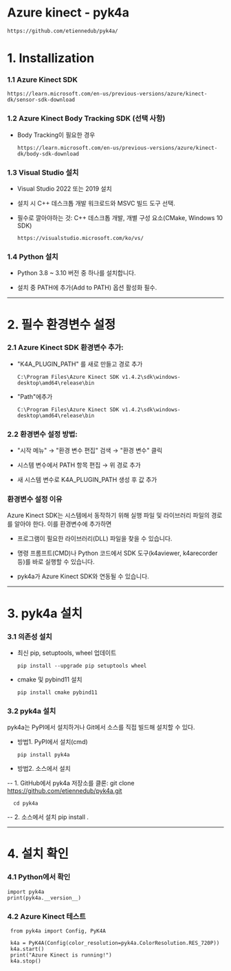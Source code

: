 # Azure kinect - pyk4a

    https://github.com/etiennedub/pyk4a/
 

# 1. Installization

### 1.1 Azure Kinect SDK
       
    https://learn.microsoft.com/en-us/previous-versions/azure/kinect-dk/sensor-sdk-download


### 1.2 Azure Kinect Body Tracking SDK (선택 사항)
   
- Body Tracking이 필요한 경우

      https://learn.microsoft.com/en-us/previous-versions/azure/kinect-dk/body-sdk-download


### 1.3 Visual Studio 설치
   
- Visual Studio 2022 또는 2019 설치

- 설치 시 C++ 데스크톱 개발 워크로드와 MSVC 빌드 도구 선택.

- 필수로 깔아야하는 것: C++ 데스크톱 개발, 개별 구성 요소(CMake, Windows 10 SDK)

      https://visualstudio.microsoft.com/ko/vs/


### 1.4 Python 설치
   
- Python 3.8 ~ 3.10 버전 중 하나를 설치합니다.

- 설치 중 PATH에 추가(Add to PATH) 옵션 활성화 필수.


-------------

# 2. 필수 환경변수 설정
### 2.1 Azure Kinect SDK 환경변수 추가:
  
- "K4A_PLUGIN_PATH" 를 새로 만들고 경로 추가
 
      C:\Program Files\Azure Kinect SDK v1.4.2\sdk\windows-desktop\amd64\release\bin
  
- "Path"에추가
  
      C:\Program Files\Azure Kinect SDK v1.4.2\sdk\windows-desktop\amd64\release\bin

### 2.2 환경변수 설정 방법:

- "시작 메뉴" → "환경 변수 편집" 검색 → "환경 변수" 클릭

- 시스템 변수에서 PATH 항목 편집 → 위 경로 추가

- 새 시스템 변수로 K4A_PLUGIN_PATH 생성 후 값 추가

### 환경변수 설정 이유
Azure Kinect SDK는 시스템에서 동작하기 위해 실행 파일 및 라이브러리 파일의 경로를 알아야 한다. 이를 환경변수에 추가하면

- 프로그램이 필요한 라이브러리(DLL) 파일을 찾을 수 있습니다.

- 명령 프롬프트(CMD)나 Python 코드에서 SDK 도구(k4aviewer, k4arecorder 등)를 바로 실행할 수 있습니다.

- pyk4a가 Azure Kinect SDK와 연동될 수 있습니다.

-------------
# 3. pyk4a 설치
### 3.1 의존성 설치

- 최신 pip, setuptools, wheel 업데이트
 
      pip install --upgrade pip setuptools wheel
  
- cmake 및 pybind11 설치

      pip install cmake pybind11

### 3.2 pyk4a 설치

pyk4a는 PyPI에서 설치하거나 Git에서 소스를 직접 빌드해 설치할 수 있다.

- 방법1. PyPI에서 설치(cmd)

      pip install pyk4a

- 방법2. 소스에서 설치
 
-- 1. GitHub에서 pyk4a 저장소를 클론:
      git clone https://github.com/etiennedub/pyk4a.git

      cd pyk4a

-- 2. 소스에서 설치
    pip install .

------------------------


# 4. 설치 확인

### 4.1 Python에서 확인
       
    import pyk4a
    print(pyk4a.__version__)



### 4.2 Azure Kinect 테스트

     from pyk4a import Config, PyK4A

     k4a = PyK4A(Config(color_resolution=pyk4a.ColorResolution.RES_720P))
     k4a.start()
     print("Azure Kinect is running!")
     k4a.stop()





